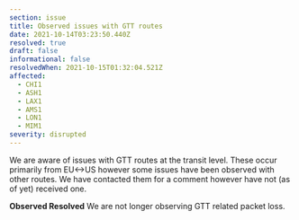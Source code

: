 ```yaml
---
section: issue
title: Observed issues with GTT routes
date: 2021-10-14T03:23:50.440Z
resolved: true
draft: false
informational: false
resolvedWhen: 2021-10-15T01:32:04.521Z
affected:
  - CHI1
  - ASH1
  - LAX1
  - AMS1
  - LON1
  - MIM1
severity: disrupted
---
```

We are aware of issues with GTT routes at the transit level. These occur primarily from EU<->US however some issues have been observed with other routes. We have contacted them for a comment however have not (as of yet) received one.

**Observed Resolved** We are not longer observing GTT related packet loss.